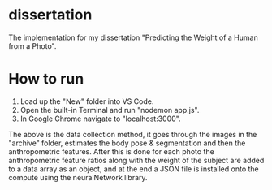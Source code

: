 # dissertation
The implementation for my dissertation "Predicting the Weight of a Human from a Photo".

# How to run
1) Load up the "New" folder into VS Code.
2) Open the built-in Terminal and run "nodemon app.js".
3) In Google Chrome navigate to "localhost:3000".

The above is the data collection method, it goes through the images in the "archive" folder, estimates the body pose & segmentation and then the anthropometric features. After this is done for each photo the anthropometric feature ratios along with the weight of the subject are added to a data array as an object, and at the end a JSON file is installed onto the compute using the neuralNetwork library.

